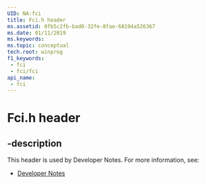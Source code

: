 ```yaml
---
UID: NA:fci
title: Fci.h header
ms.assetid: 0fb5c2fb-bad0-32fe-8fae-68194a526367
ms.date: 01/11/2019
ms.keywords: 
ms.topic: conceptual
tech.root: winprog
f1_keywords:
 - fci
 - fci/fci
api_name:
 - fci
---
```


# Fci.h header


## -description

This header is used by Developer Notes. For more information, see:

- [Developer Notes](../_winprog/index.md)

